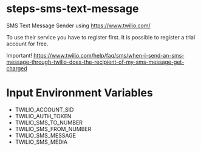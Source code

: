 steps-sms-text-message
======================

SMS Text Message Sender using https://www.twilio.com/

To use their service you have to register first. It is possible to register a trial account for free.

Important! https://www.twilio.com/help/faq/sms/when-i-send-an-sms-message-through-twilio-does-the-recipient-of-my-sms-message-get-charged 

# Input Environment Variables
- TWILIO_ACCOUNT_SID
- TWILIO_AUTH_TOKEN
- TWILIO_SMS_TO_NUMBER
- TWILIO_SMS_FROM_NUMBER
- TWILIO_SMS_MESSAGE
- TWILIO_SMS_MEDIA
